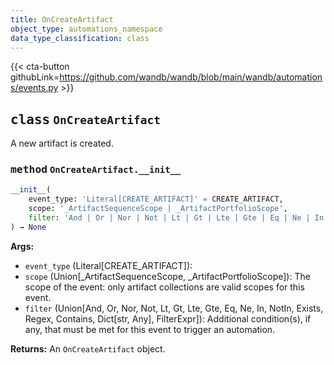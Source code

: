 ```yaml
---
title: OnCreateArtifact
object_type: automations_namespace
data_type_classification: class
---
```


{{< cta-button githubLink=https://github.com/wandb/wandb/blob/main/wandb/automations/events.py >}}



## <kbd>class</kbd> `OnCreateArtifact`
A new artifact is created.


### <kbd>method</kbd> `OnCreateArtifact.__init__`

```python
__init__(
    event_type: 'Literal[CREATE_ARTIFACT]' = CREATE_ARTIFACT,
    scope: '_ArtifactSequenceScope | _ArtifactPortfolioScope',
    filter: 'And | Or | Nor | Not | Lt | Gt | Lte | Gte | Eq | Ne | In | NotIn | Exists | Regex | Contains | dict[str, Any] | FilterExpr' = And([])
) → None
```

**Args:**
 
 - `event_type` (Literal[CREATE_ARTIFACT]): 
 - `scope` (Union[_ArtifactSequenceScope, _ArtifactPortfolioScope]): The scope of the event: only artifact collections are valid scopes for this event.
 - `filter` (Union[And, Or, Nor, Not, Lt, Gt, Lte, Gte, Eq, Ne, In, NotIn, Exists, Regex, Contains, Dict[str, Any], FilterExpr]): Additional condition(s), if any, that must be met for this event to trigger an automation.

**Returns:**
 An `OnCreateArtifact` object.
